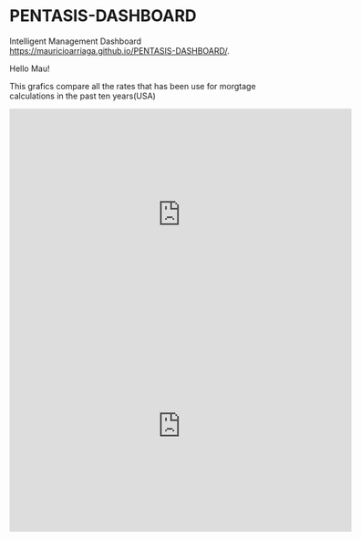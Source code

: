 # PENTASIS-DASHBOARD
Intelligent Management Dashboard
 https://mauricioarriaga.github.io/PENTASIS-DASHBOARD/.
 
 Hello Mau!
 
 This grafics compare all the rates that has been use for morgtage calculations in the past ten years(USA)
 
 <iframe width="600" height="371" seamless frameborder="0" scrolling="yes" src="https://docs.google.com/spreadsheets/d/1neFR8NMYPtmMIg1pFXvO00eCA_93H4vuRguGZPoJGTQ/pubchart?oid=838885901&amp;format=interactive" ></iframe>
 
 
 <iframe width="600" height="371" seamless frameborder="0" scrolling="no" src="https://docs.google.com/spreadsheets/d/1neFR8NMYPtmMIg1pFXvO00eCA_93H4vuRguGZPoJGTQ/pubchart?oid=1304888184&amp;format=interactive"></iframe>
 
 
 
 
 
 
 
 
 
 
 
 
 
 

